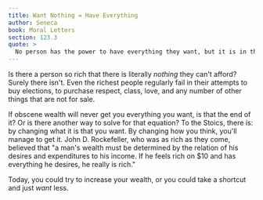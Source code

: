 ```yaml
---
title: Want Nothing = Have Everything
author: Seneca
book: Moral Letters
section: 123.3
quote: >
  No person has the power to have everything they want, but it is in their power not to want what they don’t have, and to cheerfully put to good use what they do have.
---
```


Is there a person so rich that there is literally _nothing_ they can't afford? Surely there isn't. Even the richest people regularly fail in their attempts to buy elections, to purchase respect, class, love, and any number of other things that are not for sale.

If obscene wealth will never get you everything you want, is that the end of it? Or is there another way to solve for that equation? To the Stoics, there is: by changing what it is that you want. By changing how you think, you'll manage to get it. John D. Rockefeller, who was as rich as they come, believed that "a man's wealth must be determined by the relation of his desires and expenditures to his income. If he feels rich on $10 and has everything he desires, he really is rich."

Today, you could try to increase your wealth, or you could take a shortcut and just _want_ less.
